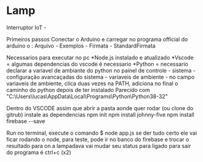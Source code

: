 # Lamp
Interruptor IoT - 

Primeiros passos 
Conectar o Arduino e carregar no programa official do arduino o :
Arquivo - Exemplos - Firmata - StandardFirmata

Necessarios para executar no pc
*Node.js instalado e atualizado
*Vscode = algumas dependencias do vscode é necessario
*Python = necessario declarar a variavel de ambiante do python no painel de controle - sistema - configuração avancaçadas do sistema -
variaveis de ambiente - no campo variaveis de ambiente, clica duas vezes na PATH, adiciona no final o caminho do python depois de 
ter instalado Parecido com "C:\Users\lucas\AppData\Local\Programs\Python\Python38-32" 

Dentro do VSCODE
assim que abrir a pasta aonde quer rodar (ou clone do gitrub) instale as dependencias
npm init
npm install johnny-five 
npm install firebase --save

Run
no terminal, execute o comando 
$ node app.js
se der tudo certo ele vai ficar rodando o node, para teste, pode ir no banco do firebase e trocar o resultado para on
a lampadava vai mudar seu status para ligado
para sair do programa é ctrl+c (x2)
